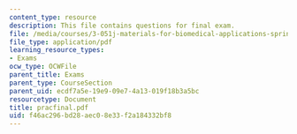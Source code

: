 ```yaml
---
content_type: resource
description: This file contains questions for final exam.
file: /media/courses/3-051j-materials-for-biomedical-applications-spring-2006/f46ac296bd28aec08e33f2a184332bf8_pracfinal.pdf
file_type: application/pdf
learning_resource_types:
- Exams
ocw_type: OCWFile
parent_title: Exams
parent_type: CourseSection
parent_uid: ecdf7a5e-19e9-09e7-4a13-019f18b3a5bc
resourcetype: Document
title: pracfinal.pdf
uid: f46ac296-bd28-aec0-8e33-f2a184332bf8
---
```

